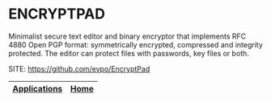 # ENCRYPTPAD

 Minimalist secure text editor and binary encryptor that implements
 RFC 4880 Open PGP format: symmetrically encrypted, compressed and
 integrity protected. The editor can protect files with passwords,
 key files or both. 
 
 SITE: https://github.com/evpo/EncryptPad

 | [Applications](https://portable-linux-apps.github.io/apps.html) | [Home](https://portable-linux-apps.github.io)
 | --- | --- |
